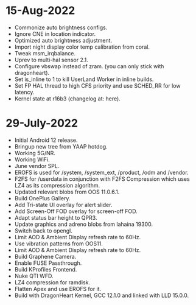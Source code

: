 # 15-Aug-2022
- Commonize auto brightness configs.
- Ignore CNE in location indicator.
- Optimized auto brightness adjustment.
- Import night display color temp calibration from coral.
- Tweak msm_irqbalance.
- Uprev to multi-hal sensor 2.1.
- Configure vbswap instead of zram. (you can only stick with dragonheart).
- Set is_inline to 1 to kill UserLand Worker in inline builds.
- Set FP HAL thread to high CFS priority and use SCHED_RR for low latency.
- Kernel state at r16b3 (changelog at: here).

# 29-July-2022

- Initial Android 12 release.
- Bringup new tree from YAAP hotdog.
- Working 5G/NR.
- Working WiFi.
- June vendor SPL.
- EROFS is used for /system, /system_ext, /product, /odm and /vendor.
- F2FS for /userdata in conjunction with F2FS Compression which uses LZ4 as its compression algorithm.
- Updated relevant blobs from OOS 11.0.6.1.
- Build OnePlus Gallery.
- Add Tri-state UI overlay for alert slider.
- Add Screen-Off FOD overlay for screen-off FOD.
- Adapt status bar height to QPR3.
- Update graphics and adreno blobs from lahaina 19300.
- Switch back to opengl.
- Limit AOD & Ambient Display refresh rate to 60Hz.
- Use vibration patterns from OOS11.
- Limit AOD & Ambient Display refresh rate to 60Hz.
- Build Graphene Camera.
- Enable FUSE Passthrough.
- Build KProfiles Frontend.
- Nuke QTI WFD.
- LZ4 compression for ramdisk.
- Flatten Apex and use EROFS for it.
- Build with DragonHeart Kernel, GCC 12.1.0 and linked with LLD 15.0.0.
